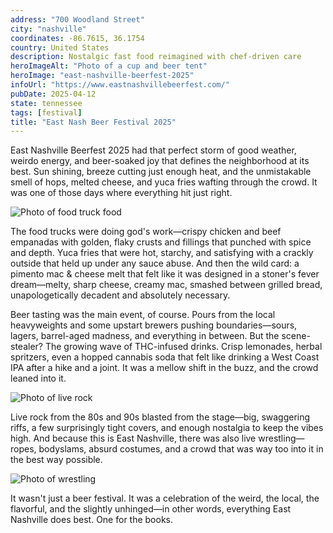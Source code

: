 ```yaml
---
address: "700 Woodland Street"
city: "nashville"
coordinates: -86.7615, 36.1754
country: United States
description: Nostalgic fast food reimagined with chef-driven care
heroImageAlt: "Photo of a cup and beer tent"
heroImage: "east-nashville-beerfest-2025"
infoUrl: "https://www.eastnashvillebeerfest.com/"
pubDate: 2025-04-12
state: tennessee
tags: [festival]
title: "East Nash Beer Festival 2025"
---
```


East Nashville Beerfest 2025 had that perfect storm of good weather, weirdo energy, and beer-soaked joy that defines the neighborhood at its best. Sun shining, breeze cutting just enough heat, and the unmistakable smell of hops, melted cheese, and yuca fries wafting through the crowd. It was one of those days where everything hit just right.

![Photo of food truck food](/no-reserv-ai-tions/east-nashville-beerfest-2025-food.webp)

The food trucks were doing god's work—crispy chicken and beef empanadas with golden, flaky crusts and fillings that punched with spice and depth. Yuca fries that were hot, starchy, and satisfying with a crackly outside that held up under any sauce abuse. And then the wild card: a pimento mac & cheese melt that felt like it was designed in a stoner's fever dream—melty, sharp cheese, creamy mac, smashed between grilled bread, unapologetically decadent and absolutely necessary.

Beer tasting was the main event, of course. Pours from the local heavyweights and some upstart brewers pushing boundaries—sours, lagers, barrel-aged madness, and everything in between. But the scene-stealer? The growing wave of THC-infused drinks. Crisp lemonades, herbal spritzers, even a hopped cannabis soda that felt like drinking a West Coast IPA after a hike and a joint. It was a mellow shift in the buzz, and the crowd leaned into it.

![Photo of live rock](/no-reserv-ai-tions/east-nashville-beerfest-2025-music.webp)

Live rock from the 80s and 90s blasted from the stage—big, swaggering riffs, a few surprisingly tight covers, and enough nostalgia to keep the vibes high. And because this is East Nashville, there was also live wrestling—ropes, bodyslams, absurd costumes, and a crowd that was way too into it in the best way possible.

![Photo of wrestling](/no-reserv-ai-tions/east-nashville-beerfest-2025-wrestling.webp)

It wasn't just a beer festival. It was a celebration of the weird, the local, the flavorful, and the slightly unhinged—in other words, everything East Nashville does best. One for the books.
